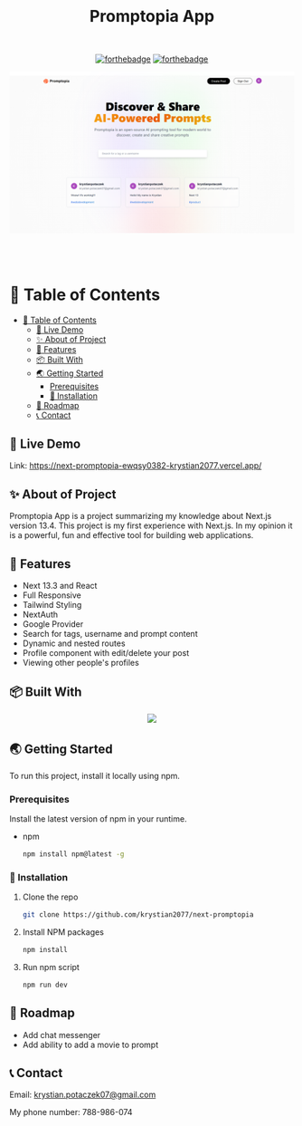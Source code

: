 <br />
<div align="center">
  <h1 style="margin-bottom: 50px">Promptopia App </h1>

[![forthebadge](http://forthebadge.com/images/badges/made-with-javascript.svg)](http://forthebadge.com)
[![forthebadge](http://forthebadge.com/images/badges/built-with-love.svg)](http://forthebadge.com)

 <img src="img/start.png" alt="Start" style="margin-bottom: 50px">
</div>

# 🚩 Table of Contents

- [🚩 Table of Contents](#-table-of-contents)
  - [🚀 Live Demo](#-live-demo)
  - [✨ About of Project](#-about-of-project)
  - [🔭 Features](#-features)
  - [📦 Built With](#-built-with)
  - [🌏 Getting Started](#-getting-started)
    - [Prerequisites](#prerequisites)
    - [🔧 Installation](#-installation)
  - [🐾 Roadmap](#-roadmap)
  - [📞 Contact](#-contact)

## 🚀 Live Demo

Link: https://next-promptopia-ewqsy0382-krystian2077.vercel.app/

## ✨ About of Project

Promptopia App is a project summarizing my knowledge about Next.js version 13.4. This project is my first experience with Next.js. In my opinion it is a powerful, fun and effective tool for building web applications.

## 🔭 Features

- Next 13.3 and React
- Full Responsive
- Tailwind Styling
- NextAuth
- Google Provider
- Search for tags, username and prompt content
- Dynamic and nested routes
- Profile component with edit/delete your post
- Viewing other people's profiles

## 📦 Built With

<p align="center">
  <a href="https://skillicons.dev">
    <img src="https://skillicons.dev/icons?i=javascript,next,react,tailwind,mongodb" />
  </a>
</p>

## 🌏 Getting Started

To run this project, install it locally using npm.

### Prerequisites

Install the latest version of npm in your runtime.

- npm

  ```sh
  npm install npm@latest -g
  ```

### 🔧 Installation

1.  Clone the repo

    ```sh
    git clone https://github.com/krystian2077/next-promptopia
    ```

2.  Install NPM packages

    ```sh
    npm install
    ```

3.  Run npm script

    ```sh
    npm run dev
    ```

## 🐾 Roadmap

- Add chat messenger
- Add ability to add a movie to prompt

<!-- CONTACT -->

## 📞 Contact

Email: krystian.potaczek07@gmail.com

My phone number: 788-986-074
